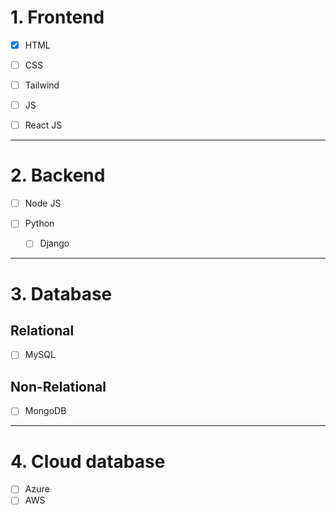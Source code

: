 # 1. Frontend

- [X] HTML

- [ ] CSS

- [ ] Tailwind

- [ ] JS

- [ ] React JS

---

# 2. Backend

- [ ] Node JS

- [ ] Python

    - [ ] Django
    
---

# 3. Database

## Relational

- [ ] MySQL

## Non-Relational

- [ ] MongoDB

---

# 4. Cloud database

- [ ] Azure
- [ ] AWS
